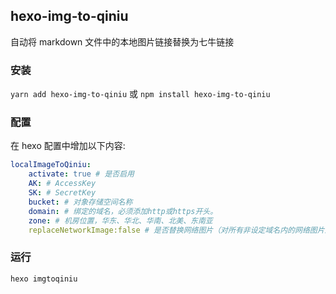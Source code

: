## hexo-img-to-qiniu

自动将 markdown 文件中的本地图片链接替换为七牛链接

### 安装

`yarn add hexo-img-to-qiniu` 或 `npm install hexo-img-to-qiniu`

### 配置

在 hexo 配置中增加以下内容:

```yml
localImageToQiniu:
    activate: true # 是否启用
    AK: # AccessKey
    SK: # SecretKey
    bucket: # 对象存储空间名称
    domain: # 绑定的域名，必须添加http或https开头。
    zone: # 机房位置，华东、华北、华南、北美、东南亚
    replaceNetworkImage:false # 是否替换网络图片（对所有非设定域名内的网络图片进行替换）由于有些图片做了反爬，这个功能目前比较鸡肋。
```
### 运行

`hexo imgtoqiniu`

